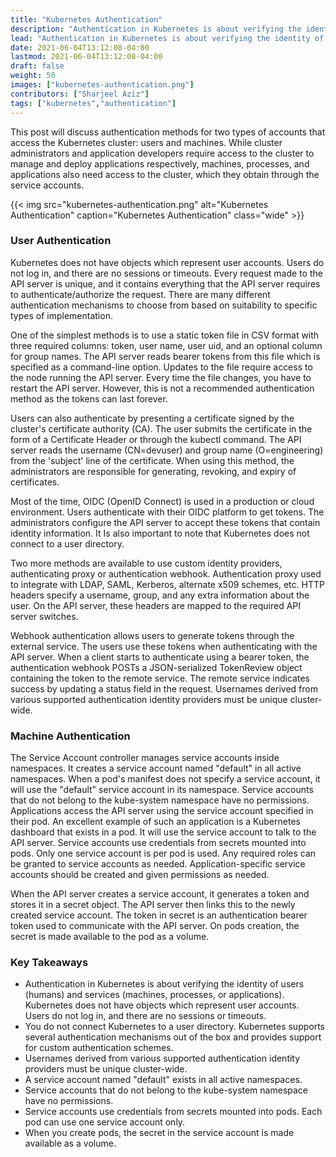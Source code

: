 ```yaml
---
title: "Kubernetes Authentication"
description: "Authentication in Kubernetes is about verifying the identity of users and services."
lead: "Authentication in Kubernetes is about verifying the identity of users and services."
date: 2021-06-04T13:12:08-04:00
lastmod: 2021-06-04T13:12:08-04:00
draft: false
weight: 50
images: ["kubernetes-authentication.png"]
contributors: ["Sharjeel Aziz"]
tags: ["kubernetes","authentication"]
---
```


This post will discuss authentication methods for two types of accounts that access the Kubernetes cluster: users and machines. While cluster administrators and application developers require access to the cluster to manage and deploy applications respectively, machines, processes, and applications also need access to the cluster, which they obtain through the service accounts.

{{< img src="kubernetes-authentication.png" alt="Kubernetes Authentication" caption="Kubernetes Authentication" class="wide" >}}

### User Authentication

Kubernetes does not have objects which represent user accounts. Users do not log in, and there are no sessions or timeouts. Every request made to the API server is unique, and it contains everything that the API server requires to authenticate/authorize the request. There are many different authentication mechanisms to choose from based on suitability to specific types of implementation.

One of the simplest methods is to use a static token file in CSV format with three required columns: token, user name, user uid, and an optional column for group names. The API server reads bearer tokens from this file which is specified as a command-line option. Updates to the file require access to the node running the API server. Every time the file changes, you have to restart the API server. However, this is not a recommended authentication method as the tokens can last forever.

Users can also authenticate by presenting a certificate signed by the cluster's certificate authority (CA). The user submits the certificate in the form of a Certificate Header or through the kubectl command. The API server reads the username (CN=devuser) and group name (O=engineering) from the 'subject' line of the certificate. When using this method, the administrators are responsible for generating, revoking, and expiry of certificates.

Most of the time, OIDC (OpenID Connect) is used in a production or cloud environment. Users authenticate with their OIDC platform to get tokens. The administrators configure the API server to accept these tokens that contain identity information. It Is also important to note that Kubernetes does not connect to a user directory.

Two more methods are available to use custom identity providers, authenticating proxy or authentication webhook. Authentication proxy used to integrate with LDAP, SAML, Kerberos, alternate x509 schemes, etc. HTTP headers specify a username, group, and any extra information about the user. On the API server, these headers are mapped to the required API server switches.

Webhook authentication allows users to generate tokens through the external service. The users use these tokens when authenticating with the API server. When a client starts to authenticate using a bearer token, the authentication webhook POSTs a JSON-serialized TokenReview object containing the token to the remote service. The remote service indicates success by updating a status field in the request. Usernames derived from various supported authentication identity providers must be unique cluster-wide.

### Machine Authentication

The Service Account controller manages service accounts inside namespaces. It creates a service account named "default" in all active namespaces. When a pod's manifest does not specify a service account,  it will use the "default" service account in its namespace. Service accounts that do not belong to the kube-system namespace have no permissions. Applications access the API server using the service account specified in their pod. An excellent example of such an application is a Kubernetes dashboard that exists in a pod. It will use the service account to talk to the API server. Service accounts use credentials from secrets mounted into pods. Only one service account is per pod is used. Any required roles can be granted to service accounts as needed. Application-specific service accounts should be created and given permissions as needed.

When the API server creates a service account, it generates a token and stores it in a secret object. The API server then links this to the newly created service account. The token in secret is an authentication bearer token used to communicate with the API server. On pods creation, the secret is made available to the pod as a volume.

### Key Takeaways

* Authentication in Kubernetes is about verifying the identity of users (humans) and services (machines, processes, or applications).
Kubernetes does not have objects which represent user accounts. Users do not log in, and there are no sessions or timeouts.
* You do not connect Kubernetes to a user directory. Kubernetes supports several authentication mechanisms out of the box and provides support for custom authentication schemes.
* Usernames derived from various supported authentication identity providers must be unique cluster-wide.
* A service account named "default" exists in all active namespaces.
* Service accounts that do not belong to the kube-system namespace have no permissions.
* Service accounts use credentials from secrets mounted into pods. Each pod can use one service account only.
* When you create pods, the secret in the service account is made available as a volume.
